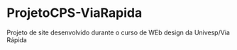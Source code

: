 # ProjetoCPS-ViaRapida
Projeto de site desenvolvido durante o curso de WEb design da Univesp/Via Rápida
